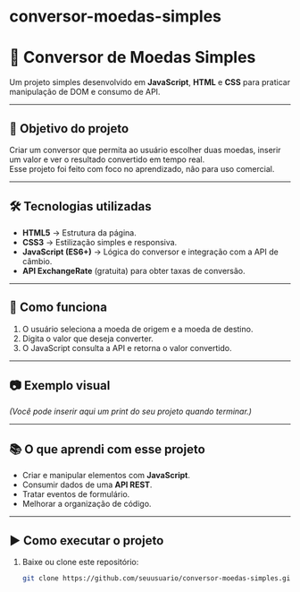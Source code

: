 # conversor-moedas-simples
# 💱 Conversor de Moedas Simples

Um projeto simples desenvolvido em **JavaScript**, **HTML** e **CSS** para praticar manipulação de DOM e consumo de API.

---

## 📌 Objetivo do projeto
Criar um conversor que permita ao usuário escolher duas moedas, inserir um valor e ver o resultado convertido em tempo real.  
Esse projeto foi feito com foco no aprendizado, não para uso comercial.

---

## 🛠 Tecnologias utilizadas
- **HTML5** → Estrutura da página.
- **CSS3** → Estilização simples e responsiva.
- **JavaScript (ES6+)** → Lógica do conversor e integração com a API de câmbio.
- **API ExchangeRate** (gratuita) para obter taxas de conversão.

---

## 🚀 Como funciona
1. O usuário seleciona a moeda de origem e a moeda de destino.
2. Digita o valor que deseja converter.
3. O JavaScript consulta a API e retorna o valor convertido.

---

## 📷 Exemplo visual
*(Você pode inserir aqui um print do seu projeto quando terminar.)*

---

## 📚 O que aprendi com esse projeto
- Criar e manipular elementos com **JavaScript**.
- Consumir dados de uma **API REST**.
- Tratar eventos de formulário.
- Melhorar a organização de código.

---

## ▶ Como executar o projeto
1. Baixe ou clone este repositório:
   ```bash
   git clone https://github.com/seuusuario/conversor-moedas-simples.git
